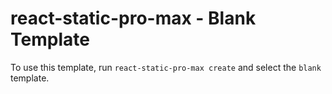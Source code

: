 # react-static-pro-max - Blank Template

To use this template, run `react-static-pro-max create` and select the `blank` template.
